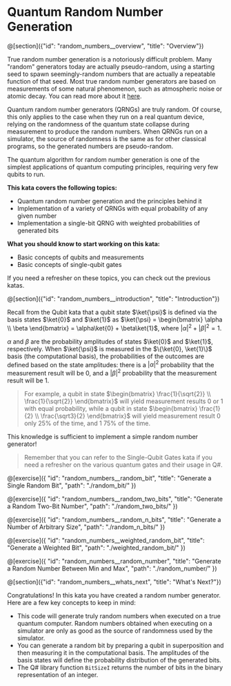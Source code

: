 # Quantum Random Number Generation

@[section]({"id": "random_numbers__overview", "title": "Overview"})

True random number generation is a notoriously difficult problem. Many "random" generators today are actually pseudo-random, using a starting seed to spawn seemingly-random numbers that are actually a repeatable function of that seed. Most true random number generators are based on measurements of some natural phenomenon, such as atmospheric noise or atomic decay. You can read more about it <a href="https://en.wikipedia.org/wiki/Random_number_generation" target="_blank">here</a>.

Quantum random number generators (QRNGs) are truly random. Of course, this only applies to the case when they run on a real quantum device, relying on the randomness of the quantum state collapse during measurement to produce the random numbers. When QRNGs run on a simulator, the source of randomness is the same as for other classical programs, so the generated numbers are pseudo-random.

The quantum algorithm for random number generation is one of the simplest applications of quantum computing principles, requiring very few qubits to run.

**This kata covers the following topics:**

- Quantum random number generation and the principles behind it
- Implementation of a variety of QRNGs with equal probability of any given number
- Implementation a single-bit QRNG with weighted probabilities of generated bits

**What you should know to start working on this kata:**

- Basic concepts of qubits and measurements
- Basic concepts of single-qubit gates

If you need a refresher on these topics, you can check out the previous katas.

@[section]({"id": "random_numbers__introduction", "title": "Introduction"})

Recall from the Qubit kata that a qubit state $\ket{\psi}$ is defined via the basis states $\ket{0}$ and $\ket{1}$ as $\ket{\psi} = \begin{bmatrix} \alpha \\ \beta \end{bmatrix} = \alpha\ket{0} + \beta\ket{1}$, where $|\alpha|^2 + |\beta|^2 = 1$.

$\alpha$ and $\beta$ are the probability amplitudes of states $\ket{0}$ and $\ket{1}$, respectively. When $\ket{\psi}$ is measured in the $\{\ket{0}, \ket{1}\}$ basis (the computational basis), the probabilities of the outcomes are defined based on the state amplitudes: there is a $|\alpha|^2$ probability that the measurement result will be $0$, and a $|\beta|^2$ probability that the measurement result will be $1$.

> For example, a qubit in state $\begin{bmatrix} \frac{1}{\sqrt{2}} \\ \frac{1}{\sqrt{2}} \end{bmatrix}$ will yield measurement results $0$ or $1$ with equal probability, while a qubit in state $\begin{bmatrix} \frac{1}{2} \\ \frac{\sqrt3}{2} \end{bmatrix}$ will yield measurement result $0$ only 25% of the time, and $1$ 75% of the time.

This knowledge is sufficient to implement a simple random number generator!

> Remember that you can refer to the Single-Qubit Gates kata if you need a refresher on the various quantum gates and their usage in Q#.

@[exercise]({
    "id": "random_numbers__random_bit",
    "title": "Generate a Single Random Bit",
    "path": "./random_bit/"
})

@[exercise]({
    "id": "random_numbers__random_two_bits",
    "title": "Generate a Random Two-Bit Number",
    "path": "./random_two_bits/"
})

@[exercise]({
    "id": "random_numbers__random_n_bits",
    "title": "Generate a Number of Arbitrary Size",
    "path": "./random_n_bits/"
})

@[exercise]({
    "id": "random_numbers__weighted_random_bit",
    "title": "Generate a Weighted Bit",
    "path": "./weighted_random_bit/"
})

@[exercise]({
    "id": "random_numbers__random_number",
    "title": "Generate a Random Number Between Min and Max",
    "path": "./random_number/"
})

@[section]({"id": "random_numbers__whats_next", "title": "What's Next?"})

Congratulations! In this kata you have created a random number generator. Here are a few key concepts to keep in mind:

- This code will generate truly random numbers when executed on a true quantum computer. Random numbers obtained when executing on a simulator are only as good as the source of randomness used by the simulator.
- You can generate a random bit by preparing a qubit in superposition and then measuring it in the computational basis.
  The amplitudes of the basis states will define the probability distribution of the generated bits.
- The Q# library function `BitSizeI` returns the number of bits in the binary representation of an integer.
